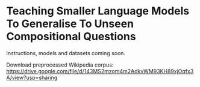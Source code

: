 # Teaching Smaller Language Models To Generalise To Unseen Compositional Questions

Instructions, models and datasets coming soon.

Download preprocessed Wikipedia corpus: https://drive.google.com/file/d/143MS2mzom4m2AdkvWM93KH89xjOqfx3A/view?usp=sharing

